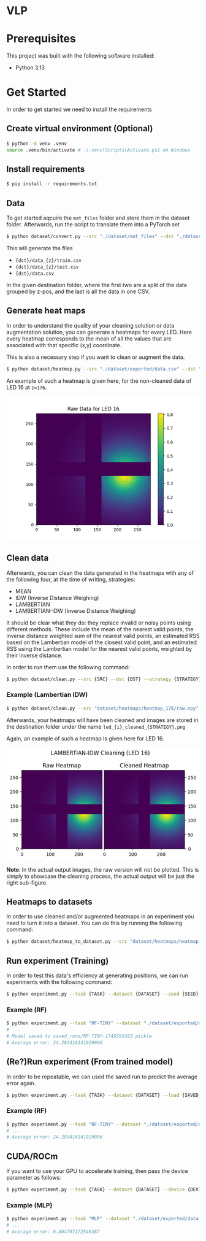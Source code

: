 # VLP

# Prerequisites

This project was built with the following software installed:
- Python 3.13

# Get Started

In order to get started we need to install the requirements

## Create virtual environment (Optional)
```bash
$ python -m venv .venv
source .venv/bin/activate # .\.venv\Scripts\Activate.ps1 on Windows
```

## Install requirements
```bash
$ pip install -r requirements.txt
```

## Data

To get started aqcuire the `mat_files` folder and store them in the dataset folder. Afterwards, run the script to translate them into a PyTorch set

```bash
$ python dataset/convert.py --src "./dataset/mat_files" --dst "./dataset/exported" --normalise true --training_fraction 0.8 --seed 42
```

This will generate the files

- `{dst}/data_{z}/train.csv`
- `{dst}/data_{z}/test.csv`
- `{dst}/data.csv`

In the given destination folder, where the first two are a split of the data grouped by z-pos, and the last is all the data in one CSV.

## Generate heat maps

In order to understand the quality of your cleaning solution or data augmentation solution, you can generate a heatmaps for every LED. Here every heatmap corresponds to the mean of all the values that are associated with that specific (x,y) coordinate.

This is also a necessary step if you want to clean or augment the data.

```bash
$ python dataset/heatmap.py --src "./dataset/exported/data.csv" --dst "./dataset/heatmaps" --imgs true
```

An example of such a heatmap is given here, for the non-cleaned data of LED 16 at `z=176`.

![LED 16 Heatmap](./assets/readme/led_16_heatmap.png)

## Clean data

Afterwards, you can clean the data generated in the heatmaps with any of the following four, at the time of writing, strategies:

- MEAN
- IDW (Inverse Distance Weighing)
- LAMBERTIAN
- LAMBERTIAN-IDW (Inverse Distance Weighing)

It should be clear what they do: they replace invalid or noisy points using different methods. These include the mean of the nearest valid points, the inverse distance weighted sum of the nearest valid points, an estimated RSS based on the Lambertian model of the closest valid point, and an estimated RSS using the Lambertian model for the nearest valid points, weighted by their inverse distance.

In order to run them use the following command:

```bash
$ python dataset/clean.py --src {SRC} --dst {DST} --strategy {STRATEGY} --imgs {IMGS}
```

### Example (Lambertian IDW)

```bash
$ python dataset/clean.py --src "dataset/heatmaps/heatmap_176/raw.npy" --dst "dataset/heatmaps/heatmap_176" --strategy LAMBERTIAN-IDW --imgs true
```

Afterwards, your heatmaps will have been cleaned and images are stored in the destination folder under the name `led_{i}_cleaned_{STRATEGY}.png`

Again, an example of such a heatmap is given here for LED 16.

![LED 16 Cleaned Heatmap](./assets/readme/led_16_cleaned_heatmap.png)

**Note**: In the actual output images, the raw version will not be plotted. This is simply to showcase the cleaning process, the actual output will be just the right sub-figure.

## Heatmaps to datasets

In order to use cleaned and/or augmented heatmaps in an experiment you need to turn it into a dataset. You can do this by running the following command:
```bash
$ python dataset/heatmap_to_dataset.py --src "dataset/heatmaps/heatmap_176/cleaned_LAMBERTIAN-IDW.npy" --dst "dataset/exported/data_176_cleaned" --seed 42
```

## Run experiment (Training)

In order to test this data's efficiency at generating positions, we can run experiments with the following command:

```bash
$ python experiment.py --task {TASK} --dataset {DATASET} --seed {SEED}
```

### Example (RF)

```bash
$ python experiment.py --task "RF-TINY" --dataset "./dataset/exported/data_176" --seed 42
# ...
# Model saved to saved_runs/RF-TINY-1745593383.pickle
# Average error: 24.283416141929006
```

## (Re?)Run experiment (From trained model)

In order to be repeatable, we can used the saved run to predict the average error again.

```bash
$ python experiment.py --task {TASK} --dataset {DATASET} --load {SAVED_RUN} --seed {SEED}
```

### Example (RF)

```bash
$ python experiment.py --task "RF-TINY" --dataset "./dataset/exported/data_176" --load "./saved_runs/RF-TINY-1745593383.pickle" --seed 42
# ...
# Average error: 24.283416141929006
```

## CUDA/ROCm

If you want to use your GPU to accelerate training, then pass the device parameter as follows:

```bash
$ python experiment.py --task {TASK} --dataset {DATASET} --device {DEVICE} --seed {SEED}
```

### Example (MLP)

```bash
$ python experiment.py --task "MLP" --dataset "./dataset/exported/data_176" --device "cuda:0" --seed 42
# ...
# Average error: 6.804797172546387
```